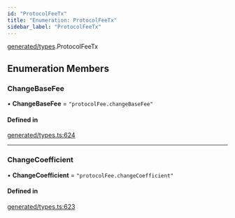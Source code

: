 ```yaml
---
id: "ProtocolFeeTx"
title: "Enumeration: ProtocolFeeTx"
sidebar_label: "ProtocolFeeTx"
---
```


[generated/types](../../../../modules/Generated/Types/Types.md).ProtocolFeeTx

## Enumeration Members

### ChangeBaseFee

• **ChangeBaseFee** = ``"protocolFee.changeBaseFee"``

#### Defined in

[generated/types.ts:624](https://github.com/PolymeshAssociation/polymesh-sdk/blob/968f8d70c/src/generated/types.ts#L624)

___

### ChangeCoefficient

• **ChangeCoefficient** = ``"protocolFee.changeCoefficient"``

#### Defined in

[generated/types.ts:623](https://github.com/PolymeshAssociation/polymesh-sdk/blob/968f8d70c/src/generated/types.ts#L623)
